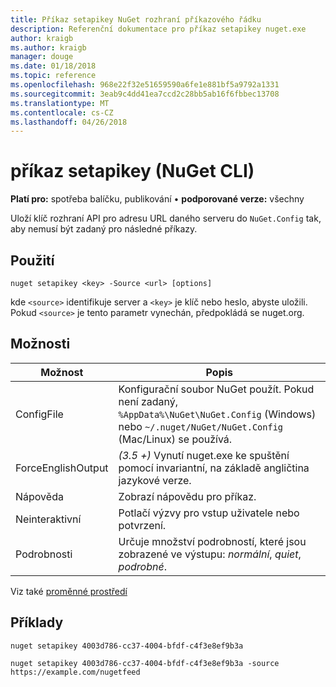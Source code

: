 ```yaml
---
title: Příkaz setapikey NuGet rozhraní příkazového řádku
description: Referenční dokumentace pro příkaz setapikey nuget.exe
author: kraigb
ms.author: kraigb
manager: douge
ms.date: 01/18/2018
ms.topic: reference
ms.openlocfilehash: 968e22f32e51659590a6fe1e881bf5a9792a1331
ms.sourcegitcommit: 3eab9c4dd41ea7ccd2c28bb5ab16f6fbbec13708
ms.translationtype: MT
ms.contentlocale: cs-CZ
ms.lasthandoff: 04/26/2018
---
```

# <a name="setapikey-command-nuget-cli"></a>příkaz setapikey (NuGet CLI)

**Platí pro:** spotřeba balíčku, publikování &bullet; **podporované verze:** všechny

Uloží klíč rozhraní API pro adresu URL daného serveru do `NuGet.Config` tak, aby nemusí být zadaný pro následné příkazy.

## <a name="usage"></a>Použití

```cli
nuget setapikey <key> -Source <url> [options]
```

kde `<source>` identifikuje server a `<key>` je klíč nebo heslo, abyste uložili. Pokud `<source>` je tento parametr vynechán, předpokládá se nuget.org.

## <a name="options"></a>Možnosti

| Možnost | Popis |
| --- | --- |
| ConfigFile | Konfigurační soubor NuGet použít. Pokud není zadaný, `%AppData%\NuGet\NuGet.Config` (Windows) nebo `~/.nuget/NuGet/NuGet.Config` (Mac/Linux) se používá.|
| ForceEnglishOutput | *(3.5 +)*  Vynutí nuget.exe ke spuštění pomocí invariantní, na základě angličtina jazykové verze. |
| Nápověda | Zobrazí nápovědu pro příkaz. |
| Neinteraktivní | Potlačí výzvy pro vstup uživatele nebo potvrzení. |
| Podrobnosti | Určuje množství podrobností, které jsou zobrazené ve výstupu: *normální*, *quiet*, *podrobné*. |

Viz také [proměnné prostředí](cli-ref-environment-variables.md)

## <a name="examples"></a>Příklady

```cli
nuget setapikey 4003d786-cc37-4004-bfdf-c4f3e8ef9b3a

nuget setapikey 4003d786-cc37-4004-bfdf-c4f3e8ef9b3a -source https://example.com/nugetfeed
```

